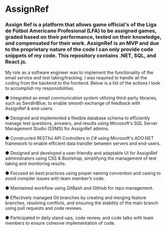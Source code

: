 # AssignRef
### Assign Ref is a platform that allows game official's of the Liga de Fútbol Americano Profesional (LFA) to be assigned games, graded based on their performance, tested on their knowledge, and compensated for their work. AssignRef is an MVP and due to the proprietary nature of the code I can only provide code snippets of my code. This repository contains .NET, SQL, and React.js.

My role as a software engineer was to implement the functionality of the email service and test taking/tracking. I was required to handle all the coding from the backend to the frontend. Below is a list of the actions I took to accomplish my responsibilities.

● Integrated an email communication system utilizing third-party libraries, such as SendInBlue, to enable smooth exchange of feedback with AssignRef & end-users.

● Designed and implemented a flexible database schema to efficiently manage test questions, answers, and results using Microsoft's SQL Server Management Studio (SSMS) for AssignRef admins.

● Constructed RESTful API Controllers in C# using Microsoft's ADO.NET framework to enable efficient data transfer between servers and end-users.

● Designed and developed a user-friendly and adaptable UI for AssignRef administrators using CSS & Bootstrap, simplifying the management of test taking and monitoring results.

● Focused on best practices using proper naming convention and casing to avoid compiler issues with team member’s code.

● Maintained workflow using GitBash and GitHub for repo management.

● Effectively managed Git branches by creating and merging feature branches, resolving conflicts, and ensuring the stability of the main branch using pull requests and code reviews.

● Participated in daily stand-ups, code review, and code talks with team members to ensure cohesive implementation of code.
